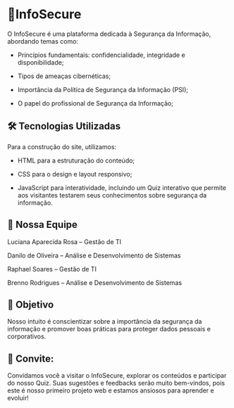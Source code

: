 
# 🔐InfoSecure

O InfoSecure é uma plataforma dedicada à Segurança da Informação, abordando temas como:

- Princípios fundamentais: confidencialidade, integridade e disponibilidade;

- Tipos de ameaças cibernéticas;

- Importância da Política de Segurança da Informação (PSI);

- O papel do profissional de Segurança da Informação;

## 🛠️ Tecnologias Utilizadas

Para a construção do site, utilizamos:

- HTML para a estruturação do conteúdo;

- CSS para o design e layout responsivo;

- JavaScript para interatividade, incluindo um Quiz interativo que permite aos visitantes testarem seus conhecimentos sobre segurança da informação.
## 👥 Nossa Equipe

Luciana Aparecida Rosa – Gestão de TI

Danilo de Oliveira – Análise e Desenvolvimento de Sistemas

Raphael Soares – Gestão de TI

Brenno Rodrigues – Análise e Desenvolvimento de Sistemas
## 🎯 Objetivo
Nosso intuito é conscientizar sobre a importância da segurança da informação e promover boas práticas para proteger dados pessoais e corporativos.

## 📣 Convite:
Convidamos você a visitar o InfoSecure, explorar os conteúdos e participar do nosso Quiz. Suas sugestões e feedbacks serão muito bem-vindos, pois este é nosso primeiro projeto web e estamos ansiosos para aprender e evoluir!
